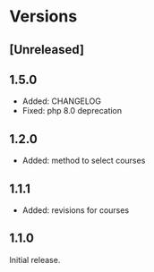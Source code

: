 # Versions

## [Unreleased]

## 1.5.0

- Added: CHANGELOG
- Fixed: php 8.0 deprecation

## 1.2.0

- Added: method to select courses

## 1.1.1

- Added: revisions for courses

## 1.1.0

Initial release.
